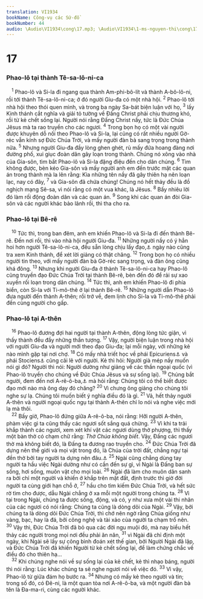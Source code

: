 ```yaml
---
translation: VI1934
bookName: Công-vụ các Sứ-đồ 
bookNumber: 44
audio: \Audio\VI1934\cong\17.mp3; \Audio\VI1934\1-ms-nguyen-thi\cong\17.mp3; \Audio\VI1934\2-ms-david-dong\cong\17.mp3
---
```


<div class="title"><h1>17</h1><h3>Phao-lô tại thành Tê-sa-lô-ni-ca</h3></div>
<span class="verse cong_17_1"> <sup>1</sup> Phao-lô và Si-la đi ngang qua thành Am-phi-bô-lít và thành A-bô-lô-ni, rồi tới thành Tê-sa-lô-ni-ca; ở đó người Giu-đa có một nhà hội. </span>
<span class="verse cong_17_2"><sup>2</sup> Phao-lô tới nhà hội theo thói quen mình, và trong ba ngày Sa-bát biện luận với họ, </span>
<span class="verse cong_17_3"><sup>3</sup> lấy Kinh thánh cắt nghĩa và giải tỏ tường về Đấng Christ phải chịu thương khó, rồi từ kẻ chết sống lại. Người nói rằng Đấng Christ nầy, tức là Đức Chúa Jêsus mà ta rao truyền cho các ngươi. </span>
<span class="verse cong_17_4"><sup>4</sup> Trong bọn họ có một vài người được khuyên dỗ nối theo Phao-lô và Si-la, lại cũng có rất nhiều người Gờ-réc vẫn kính sợ Đức Chúa Trời, và mấy người đàn bà sang trọng trong thành nữa. </span>
<span class="verse cong_17_5"><sup>5</sup> Nhưng người Giu-đa đầy lòng ghen ghét, rủ mấy đứa hoang đàng nơi đường phố, xui giục đoàn dân gây loạn trong thành. Chúng nó xông vào nhà của Gia-sôn, tìm bắt Phao-lô và Si-la đặng điệu đến cho dân chúng. </span>
<span class="verse cong_17_6"><sup>6</sup> Tìm không được, bèn kéo Gia-sôn và mấy người anh em đến trước mặt các quan án trong thành mà la lên rằng: Kìa những tên nầy đã gây thiên hạ nên loạn lạc, nay có đây, </span>
<span class="verse cong_17_7"><sup>7</sup> và Gia-sôn đã chứa chúng! Chúng nó hết thảy đều là đồ nghịch mạng Sê-sa, vì nói rằng có một vua khác, là Jêsus. </span>
<span class="verse cong_17_8"><sup>8</sup> Bấy nhiêu lời đó làm rối động đoàn dân và các quan án. </span>
<span class="verse cong_17_9"><sup>9</sup> Song khi các quan án đòi Gia-sôn và các người khác bảo lãnh rồi, thì tha cho ra. <br/></span>
<div class="title"><h3>Phao-lô tại Bê-rê</h3></div>
<span class="verse cong_17_10"> <sup>10</sup> Tức thì, trong ban đêm, anh em khiến Phao-lô và Si-la đi đến thành Bê-rê. Đến nơi rồi, thì vào nhà hội người Giu-đa. </span>
<span class="verse cong_17_11"><sup>11</sup> Những người nầy có ý hẳn hoi hơn người Tê-sa-lô-ni-ca, đều sẵn lòng chịu lấy đạo,<a data-toggle="tooltip" data-placement="bottom" title="Ctd: lời hay Phúc Âm">⚓</a> ngày nào cũng tra xem Kinh thánh, để xét lời giảng có thật chăng. </span>
<span class="verse cong_17_12"><sup>12</sup> Trong bọn họ có nhiều người tin theo, với mấy người đàn bà Gờ-réc sang trọng, và đàn ông cũng khá đông. </span>
<span class="verse cong_17_13"><sup>13</sup> Nhưng khi người Giu-đa ở thành Tê-sa-lô-ni-ca hay Phao-lô cũng truyền đạo Đức Chúa Trời tại thành Bê-rê, bèn đến đó để rải sự xao xuyến rối loạn trong dân chúng. </span>
<span class="verse cong_17_14"><sup>14</sup> Tức thì, anh em khiến Phao-lô đi phía biển, còn Si-la với Ti-mô-thê ở lại thành Bê-rê. </span>
<span class="verse cong_17_15"><sup>15</sup> Những người dẫn Phao-lô đưa người đến thành A-thên; rồi trở về, đem lịnh cho Si-la và Ti-mô-thê phải đến cùng người cho gấp. <br/></span>
<div class="title"><h3>Phao-lô tại A-thên</h3></div>
<span class="verse cong_17_16"> <sup>16</sup> Phao-lô đương đợi hai người tại thành A-thên, động lòng tức giận, vì thấy thành đều đầy những thần tượng. </span>
<span class="verse cong_17_17"><sup>17</sup> Vậy, người biện luận trong nhà hội với người Giu-đa và người mới theo đạo Giu-đa; lại mỗi ngày, với những kẻ nào mình gặp tại nơi chợ. </span>
<span class="verse cong_17_18"><sup>18</sup> Có mấy nhà triết học về phái Epicuriens<a data-toggle="tooltip" data-placement="bottom" title="Epicuriens là phái triết học theo ông Epicurus người Gờ-réc">⚓</a> và phái Stociens<a data-toggle="tooltip" data-placement="bottom" title="Stociens là phái Triết học theo ông Zêno và ông Chrysippus cũng người Gờ-réc">⚓</a> cũng cãi lẽ với người. Kẻ thì hỏi: Người già mép nầy muốn nói gì đó? Người thì nói: Người dường như giảng về các thần ngoại quốc (vì Phao-lô truyền cho chúng về Đức Chúa Jêsus và sự sống lại). </span>
<span class="verse cong_17_19"><sup>19</sup> Chúng bắt người, đem đến nơi A-rê-ô-ba,<a data-toggle="tooltip" data-placement="bottom" title="A-rê-ô-ba là tên một cái đồi, cũng gọi là Mars., nơi hội họp của hội đồng thành phố A-thên">⚓</a> mà hỏi rằng: Chúng tôi có thể biết được đạo mới nào mà ông dạy đó chăng? </span>
<span class="verse cong_17_20"><sup>20</sup> Vì chưng ông giảng cho chúng tôi nghe sự lạ. Chúng tôi muốn biết ý nghĩa điều đó là gì. </span>
<span class="verse cong_17_21"><sup>21</sup> Vả, hết thảy người A-thên và người ngoại quốc ngụ tại thành A-thên chỉ lo nói và nghe việc mới lạ mà thôi. <br/></span>
<span class="verse cong_17_22"> <sup>22</sup> Bấy giờ, Phao-lô đứng giữa A-rê-ô-ba, nói rằng: Hỡi người A-thên, phàm việc gì ta cũng thấy các ngươi sốt sắng quá chừng. </span>
<span class="verse cong_17_23"><sup>23</sup> Vì khi ta trải khắp thành các ngươi, xem xét khí vật các ngươi dùng thờ phượng, thì thấy một bàn thờ có chạm chữ rằng: <i>Thờ Chúa không biết</i>. Vậy, Đấng các ngươi thờ mà không biết đó, là Đấng ta đương rao truyền cho. </span>
<span class="verse cong_17_24"><sup>24</sup> Đức Chúa Trời đã dựng nên thế giới và mọi vật trong đó, là Chúa của trời đất, chẳng ngự tại đền thờ bởi tay người ta dựng nên đâu.<a data-toggle="tooltip" data-placement="bottom" title="1Vua 8:27; Es 42:5; Cong 7:48">⚓</a></span>
<span class="verse cong_17_25"><sup>25</sup> Ngài cũng chẳng dùng tay người ta hầu việc Ngài dường như có cần đến sự gì, vì Ngài là Đấng ban sự sống, hơi sống, muôn vật cho mọi loài. </span>
<span class="verse cong_17_26"><sup>26</sup> Ngài đã làm cho muôn dân sanh ra bởi chỉ một người và khiến ở khắp trên mặt đất, định trước thì giờ đời người ta cùng giới hạn chỗ ở, </span>
<span class="verse cong_17_27"><sup>27</sup> hầu cho tìm kiếm Đức Chúa Trời, và hết sức rờ tìm cho được, dẫu Ngài chẳng ở xa mỗi một người trong chúng ta. </span>
<span class="verse cong_17_28"><sup>28</sup> Vì tại trong Ngài, chúng ta được sống, động, và có, y như xưa một vài thi nhân của các ngươi có nói rằng: Chúng ta cũng là dòng dõi của Ngài. </span>
<span class="verse cong_17_29"><sup>29</sup> Vậy, bởi chúng ta là dòng dõi Đức Chúa Trời, thì chớ nên ngờ rằng Chúa giống như vàng, bạc, hay là đá, bởi công nghệ và tài xảo của người ta chạm trổ nên. </span>
<span class="verse cong_17_30"><sup>30</sup> Vậy thì, Đức Chúa Trời đã bỏ qua các đời ngu muội đó, mà nay biểu hết thảy các người trong mọi nơi đều phải ăn năn, </span>
<span class="verse cong_17_31"><sup>31</sup> vì Ngài đã chỉ định một ngày, khi Ngài sẽ lấy sự công bình đoán xét thế gian, bởi Người Ngài đã lập, và Đức Chúa Trời đã khiến Người từ kẻ chết sống lại, để làm chứng chắc về điều đó cho thiên hạ… <br/></span>
<span class="verse cong_17_32"> <sup>32</sup> Khi chúng nghe nói về sự sống lại của kẻ chết, kẻ thì nhạo báng, người thì nói rằng: Lúc khác chúng ta sẽ nghe ngươi nói về việc đó. </span>
<span class="verse cong_17_33"><sup>33</sup> Vì vậy, Phao-lô từ giữa đám họ bước ra. </span>
<span class="verse cong_17_34"><sup>34</sup> Nhưng có mấy kẻ theo người và tin; trong số đó, có Đê-ni, là một quan tòa nơi A-rê-ô-ba, và một người đàn bà tên là Đa-ma-ri, cùng các người khác. <br/></span>
